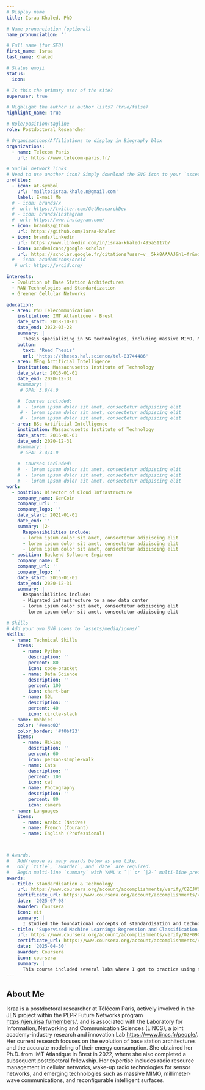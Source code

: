 ```yaml
---
# Display name
title: Israa Khaled, PhD

# Name pronunciation (optional)
name_pronunciation: ''

# Full name (for SEO)
first_name: Israa
last_name: Khaled

# Status emoji
status:
  icon: 

# Is this the primary user of the site?
superuser: true

# Highlight the author in author lists? (true/false)
highlight_name: true

# Role/position/tagline
role: Postdoctoral Researcher

# Organizations/Affiliations to display in Biography blox
organizations:
  - name: Telecom Paris
    url: https://www.telecom-paris.fr/

# Social network links
# Need to use another icon? Simply download the SVG icon to your `assets/media/icons/` folder.
profiles:
  - icon: at-symbol
    url: 'mailto:israa.khale.n@gmail.com'
    label: E-mail Me
  # - icon: brands/x
  #  url: https://twitter.com/GetResearchDev
  # - icon: brands/instagram
  #  url: https://www.instagram.com/
  - icon: brands/github
    url: https://github.com/Israa-khaled
  - icon: brands/linkedin
    url: https://www.linkedin.com/in/israa-khaled-495a5117b/
  - icon: academicons/google-scholar
    url: https://scholar.google.fr/citations?user=v__5kk8AAAAJ&hl=fr&oi=ao
  # - icon: academicons/orcid
   # url: https://orcid.org/

interests:
  - Evolution of Base Station Architectures
  - RAN Technologies and Standardization
  - Greener Cellular Networks

education:
  - area: PhD Telecommunications
    institution: IMT Atlantique - Brest
    date_start: 2018-10-01
    date_end: 2022-03-28
    summary: |
      Thesis specializing in 5G technologies, including massive MIMO, NOMA, and mmWave bands. Focused on developing schemes with partial channel knowledge, particularly angular information. Supervised by Dr. HDR Charlotte Langlais and Dr. Ammar El Falou. Presented papers at 5 conferences with the contributions being published in 2 IEEE journals.
    button:
      text: 'Read Thesis'
      url: 'https://theses.hal.science/tel-03744486'
  - area: MEng Artificial Intelligence
    institution: Massachusetts Institute of Technology
    date_start: 2016-01-01
    date_end: 2020-12-31
    #summary: |
     # GPA: 3.8/4.0

    #  Courses included:
    #  - lorem ipsum dolor sit amet, consectetur adipiscing elit
     # - lorem ipsum dolor sit amet, consectetur adipiscing elit
     # - lorem ipsum dolor sit amet, consectetur adipiscing elit
  - area: BSc Artificial Intelligence
    institution: Massachusetts Institute of Technology
    date_start: 2016-01-01
    date_end: 2020-12-31
    #summary: |
     # GPA: 3.4/4.0
      
    #  Courses included:
    #  - lorem ipsum dolor sit amet, consectetur adipiscing elit
    #  - lorem ipsum dolor sit amet, consectetur adipiscing elit
    #  - lorem ipsum dolor sit amet, consectetur adipiscing elit
work:
  - position: Director of Cloud Infrastructure
    company_name: GenCoin
    company_url: ''
    company_logo: ''
    date_start: 2021-01-01
    date_end: ''
    summary: |2-
      Responsibilities include:
      - lorem ipsum dolor sit amet, consectetur adipiscing elit
      - lorem ipsum dolor sit amet, consectetur adipiscing elit
      - lorem ipsum dolor sit amet, consectetur adipiscing elit
  - position: Backend Software Engineer
    company_name: X
    company_url: ''
    company_logo: ''
    date_start: 2016-01-01
    date_end: 2020-12-31
    summary: |
      Responsibilities include:
      - Migrated infrastructure to a new data center
      - lorem ipsum dolor sit amet, consectetur adipiscing elit
      - lorem ipsum dolor sit amet, consectetur adipiscing elit

# Skills
# Add your own SVG icons to `assets/media/icons/`
skills:
  - name: Technical Skills
    items:
      - name: Python
        description: ''
        percent: 80
        icon: code-bracket
      - name: Data Science
        description: ''
        percent: 100
        icon: chart-bar
      - name: SQL
        description: ''
        percent: 40
        icon: circle-stack
  - name: Hobbies
    color: '#eeac02'
    color_border: '#f0bf23'
    items:
      - name: Hiking
        description: ''
        percent: 60
        icon: person-simple-walk
      - name: Cats
        description: ''
        percent: 100
        icon: cat
      - name: Photography
        description: ''
        percent: 80
        icon: camera
  - name: Languages
    items:
      - name: Arabic (Native)
      - name: French (Courant)
      - name: English (Professional)



# Awards.
#   Add/remove as many awards below as you like.
#   Only `title`, `awarder`, and `date` are required.
#   Begin multi-line `summary` with YAML's `|` or `|2-` multi-line prefix and indent 2 spaces below.
awards:
  - title: Standardisation & Technology
    url: https://www.coursera.org/account/accomplishments/verify/CZCJVQHT3JHX
    certificate_url: https://www.coursera.org/account/accomplishments/verify/CZCJVQHT3JHX
    date: '2025-07-08'
    awarder: Coursera
    icon: eit
    summary: |
      I studied the foundational concepts of standardisation and technology. By the end of the course, I was familiar with the significant roles of key organizations like 3GPP, ETSI, and ITU, understanding the differences between them and how they work to ensure that innovation remains consistent, interoperable, and scalable across vendors and countries—avoiding fragmentation and unpredictability.
  - title: 'Supervised Machine Learning: Regression and Classification'
    url: https://www.coursera.org/account/accomplishments/verify/O2F09GCZLA80
    certificate_url: https://www.coursera.org/account/accomplishments/verify/O2F09GCZLA80 
    date: '2025-04-30'
    awarder: Coursera
    icon: coursera
    summary: |
      This course included several labs where I got to practice using supervised machine learning. I already knew the basics, but the course helped me focus on how to use it better and how to build projects using tools like TensorFlow and SymPy.
---
```


## About Me

Israa is a postdoctoral researcher at Télécom Paris, actively involved in the JEN project within the PEPR Future Networks program https://jen.irisa.fr/members/, and is associated with the Laboratory for Information, Networking and Communication Sciences (LINCS), a joint academy-industry research and innovation Lab https://www.lincs.fr/people/. Her current research focuses on the evolution of base station architectures and the accurate modeling of their energy consumption. She obtained her Ph.D. from IMT Atlantique in Brest in 2022, where she also completed a subsequent postdoctoral fellowship. Her expertise includes radio resource management in cellular networks, wake-up radio technologies for sensor networks, and emerging technologies such as massive MIMO, millimeter-wave communications, and reconfigurable intelligent surfaces. 